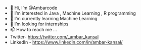- 👋 Hi, I’m @Ambarcode
- 👀 I’m interested in Java , Machine Learning , R programming
- 🌱 I’m currently learning Machine Learning
- 💞️ I’m looking for internships
- 📫 How to reach me ...
-  Twitter- https://twitter.com/_ambar_kansal
-  LinkedIn - https://www.linkedin.com/in/ambar-kansal/

<!---
Ambarcode/Ambarcode is a ✨ special ✨ repository because its `README.md` (this file) appears on your GitHub profile.
You can click the Preview link to take a look at your changes.
--->
